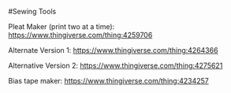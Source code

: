 #Sewing Tools

Pleat Maker (print two at a time):
https://www.thingiverse.com/thing:4259706

Alternate Version 1:
https://www.thingiverse.com/thing:4264366

Alternative Version 2:
https://www.thingiverse.com/thing:4275621

Bias tape maker: https://www.thingiverse.com/thing:4234257
